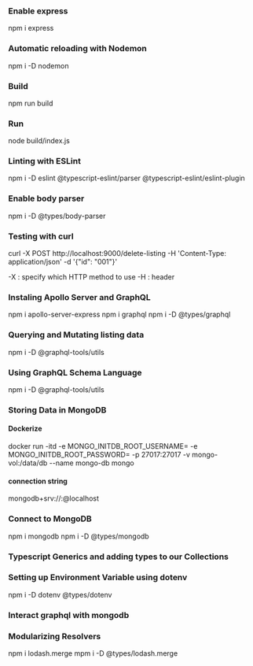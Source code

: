 ### Enable express

npm i express

### Automatic reloading with Nodemon

npm i -D nodemon

### Build

npm run build

### Run

node build/index.js

### Linting with ESLint

npm i -D eslint @typescript-eslint/parser @typescript-eslint/eslint-plugin

### Enable body parser

npm i -D @types/body-parser

### Testing with curl

curl -X POST http://localhost:9000/delete-listing -H 'Content-Type: application/json' -d '{"id": "001"}'

-X : specify which HTTP method to use
-H : header

### Instaling Apollo Server and GraphQL

npm i apollo-server-express
npm i graphql
npm i -D @types/graphql

### Querying and Mutating listing data

npm i -D @graphql-tools/utils

### Using GraphQL Schema Language

npm i -D @graphql-tools/utils

### Storing Data in MongoDB

#### Dockerize

docker run -itd -e MONGO_INITDB_ROOT_USERNAME=<username> -e MONGO_INITDB_ROOT_PASSWORD=<password> -p 27017:27017 -v mongo-vol:/data/db --name mongo-db mongo

#### connection string

mongodb+srv://<username>:<password>@localhost

### Connect to MongoDB

npm i mongodb
npm i -D @types/mongodb

### Typescript Generics and adding types to our Collections

### Setting up Environment Variable using dotenv

npm i -D dotenv @types/dotenv

### Interact graphql with mongodb

### Modularizing Resolvers

npm i lodash.merge
mpm i -D @types/lodash.merge

